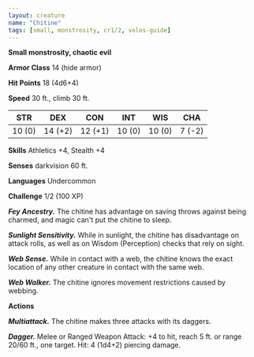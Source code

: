 ```yaml
---
layout: creature
name: "Chitine"
tags: [small, monstrosity, cr1/2, volos-guide]
---
```


**Small monstrosity, chaotic evil**

**Armor Class** 14 (hide armor)

**Hit Points** 18 (4d6+4)

**Speed** 30 ft., climb 30 ft.

|   STR   |   DEX   |   CON   |   INT   |   WIS   |   CHA   |
|:-----:|:-----:|:-----:|:-----:|:-----:|:-----:|
| 10 (0) | 14 (+2) | 12 (+1) | 10 (0) | 10 (0) | 7 (-2) |

**Skills** Athletics +4, Stealth +4

**Senses** darkvision 60 ft.

**Languages** Undercommon

**Challenge** 1/2 (100 XP)

***Fey Ancestry.*** The chitine has advantage on saving throws against being charmed, and magic can't put the chitine to sleep.

***Sunlight Sensitivity.*** While in sunlight, the chitine has disadvantage on attack rolls, as well as on Wisdom (Perception) checks that rely on sight.

***Web Sense.*** While in contact with a web, the chitine knows the exact location of any other creature in contact with the same web.

***Web Walker.*** The chitine ignores movement restrictions caused by webbing.

**Actions**

***Multiattack.*** The chitine makes three attacks with its daggers.

***Dagger.*** Melee or Ranged Weapon Attack: +4 to hit, reach 5 ft. or range 20/60 ft., one target. Hit: 4 (1d4+2) piercing damage.

